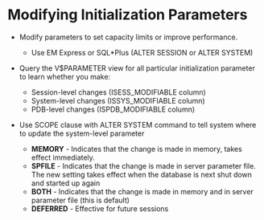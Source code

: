 # Modifying Initialization Parameters

* Modify parameters to set capacity limits or improve performance.
    * Use EM Express or SQL*Plus (ALTER SESSION or ALTER SYSTEM)

* Query the V$PARAMETER view for all particular initialization parameter to learn whether you make:
    * Session-level changes (ISESS_MODIFIABLE column)
    * System-level changes (ISSYS_MODIFIABLE column)
    * PDB-level changes (ISPDB_MODIFIABLE column)

* Use SCOPE clause with ALTER SYSTEM command to tell system where to update the system-level parameter

    * **MEMORY** - Indicates that the change is made in memory, takes effect immediately.
    * **SPFILE** - Indicates that the change is made in server parameter file. The new setting takes effect when the database is next shut down and started up again
    * **BOTH** - Indicates that the change is made in memory and in server parameter file (this is default)
    * **DEFERRED** - Effective for future sessions